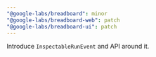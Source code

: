 ```yaml
---
"@google-labs/breadboard": minor
"@google-labs/breadboard-web": patch
"@google-labs/breadboard-ui": patch
---
```


Introduce `InspectableRunEvent` and API around it.
